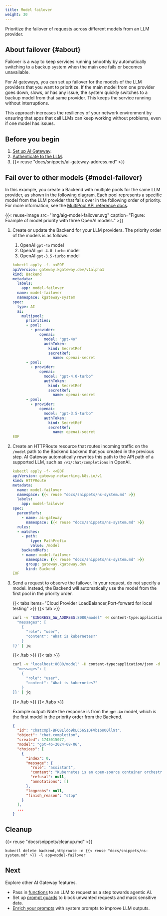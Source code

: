 ```yaml
---
title: Model failover
weight: 30
---
```


Prioritize the failover of requests across different models from an LLM provider.

## About failover {#about}

Failover is a way to keep services running smoothly by automatically switching to a backup system when the main one fails or becomes unavailable.

For AI gateways, you can set up failover for the models of the LLM providers that you want to prioritize. If the main model from one provider goes down, slows, or has any issue, the system quickly switches to a backup model from that same provider. This keeps the service running without interruptions.

This approach increases the resiliency of your network environment by ensuring that apps that call LLMs can keep working without problems, even if one model has issues.

## Before you begin

1. [Set up AI Gateway](/ai/tutorials/setup-gw/).
2. [Authenticate to the LLM](/ai/guides/auth/).
3. {{< reuse "docs/snippets/ai-gateway-address.md" >}}

## Fail over to other models {#model-failover}

In this example, you create a Backend with multiple pools for the same LLM provider, as shown in the following diagram. Each pool represents a specific model from the LLM provider that fails over in the following order of priority. For more information, see the [MultiPool API reference docs](/docs/reference/api/#multipoolconfig).

{{< reuse-image src="img/aig-model-failover.svg" caption="Figure: Example of model priority with three OpenAI models." >}}

1. Create or update the Backend for your LLM providers. The priority order of the models is as follows:
   
   1. OpenAI `gpt-4o` model
   2. OpenAI `gpt-4.0-turbo` model
   3. OpenAI `gpt-3.5-turbo` model

   ```yaml
   kubectl apply -f- <<EOF
   apiVersion: gateway.kgateway.dev/v1alpha1
   kind: Backend
   metadata:
     labels:
       app: model-failover
     name: model-failover
     namespace: kgateway-system
   spec:
     type: AI
     ai:
       multipool:
         priorities:
         - pool:
           - provider:
               openai:
                 model: "gpt-4o"
                 authToken:
                   kind: SecretRef
                   secretRef:
                     name: openai-secret
         - pool:
           - provider:
               openai:
                 model: "gpt-4.0-turbo"
                 authToken:
                   kind: SecretRef
                   secretRef:
                     name: openai-secret
         - pool:
           - provider:
               openai:
                 model: "gpt-3.5-turbo"
                 authToken:
                   kind: SecretRef
                   secretRef:
                     name: openai-secret
   EOF
   ```

2. Create an HTTPRoute resource that routes incoming traffic on the `/model` path to the Backend backend that you created in the previous step. AI Gateway automatically rewrites this path to the API path of a supported LLM, such as `/v1/chat/completions` in OpenAI.

   ```yaml
   kubectl apply -f- <<EOF
   apiVersion: gateway.networking.k8s.io/v1
   kind: HTTPRoute
   metadata:
     name: model-failover
     namespace: {{< reuse "docs/snippets/ns-system.md" >}}
     labels:
       app: model-failover
   spec:
     parentRefs:
       - name: ai-gateway
         namespace: {{< reuse "docs/snippets/ns-system.md" >}}
     rules:
     - matches:
       - path:
           type: PathPrefix
           value: /model
       backendRefs:
       - name: model-failover
         namespace: {{< reuse "docs/snippets/ns-system.md" >}}
         group: gateway.kgateway.dev
         kind: Backend
   EOF
   ```

3. Send a request to observe the failover. In your request, do not specify a model. Instead, the Backend will automatically use the model from the first pool in the priority order.

   {{< tabs items="Cloud Provider LoadBalancer,Port-forward for local testing" >}}
   {{< tab >}}
   ```bash
   curl -v "$INGRESS_GW_ADDRESS:8080/model" -H content-type:application/json -d '{
     "messages": [
       {
         "role": "user",
         "content": "What is kubernetes?"
       }
   ]}' | jq
   ```
   {{< /tab >}}
   {{< tab >}}
   ```bash
   curl -v "localhost:8080/model" -H content-type:application/json -d '{
     "messages": [
       {
         "role": "user",
         "content": "What is kubernetes?"
       }
   ]}' | jq
   ```
   {{< /tab >}}
   {{< /tabs >}}
   
   Example output: Note the response is from the `gpt-4o` model, which is the first model in the priority order from the Backend.

   ```json {linenos=table,hl_lines=[5],linenostart=1,filename="model-response.json"}
   {
     "id": "chatcmpl-BFQ8Lldo9kLC56S1DFVbIonOQll9t",
     "object": "chat.completion",
     "created": 1743015077,
     "model": "gpt-4o-2024-08-06",
     "choices": [
       {
         "index": 0,
         "message": {
           "role": "assistant",
           "content": "Kubernetes is an open-source container orchestration platform designed to automate the deployment, scaling, and management of containerized applications. Originally developed by Google, it is now maintained by the Cloud Native Computing Foundation (CNCF).\n\nKubernetes provides a framework to run distributed systems resiliently. It manages containerized applications across a cluster of machines, offering features such as:\n\n1. **Automatic Bin Packing**: It can optimize resource usage by automatically placing containers based on their resource requirements and constraints while not sacrificing availability.\n\n2. **Self-Healing**: Restarts failed containers, replaces and reschedules containers when nodes die, and kills and reschedules containers that are unresponsive to user-defined health checks.\n\n3. **Horizontal Scaling**: Scales applications and resources up or down automatically, manually, or based on CPU usage.\n\n4. **Service Discovery and Load Balancing**: Exposes containers using DNS names or their own IP addresses and balances the load across them.\n\n5. **Automated Rollouts and Rollbacks**: Automatically manages updates to applications or configurations and can rollback changes if necessary.\n\n6. **Secret and Configuration Management**: Enables you to deploy and update secrets and application configuration without rebuilding your container images and without exposing secrets in your stack configuration and environment variables.\n\n7. **Storage Orchestration**: Allows you to automatically mount the storage system of your choice, whether from local storage, a public cloud provider, or a network storage system.\n\nBy providing these functionalities, Kubernetes enables developers to focus more on creating applications, while the platform handles the complexities of deployment and scaling. It has become a de facto standard for container orchestration, supporting a wide range of cloud platforms and minimizing dependencies on any specific infrastructure.",
           "refusal": null,
           "annotations": []
         },
         "logprobs": null,
         "finish_reason": "stop"
       }
     ],
     ...
   }
   ```

## Cleanup

{{< reuse "docs/snippets/cleanup.md" >}}

   ```shell
   kubectl delete backend,httproute -n {{< reuse "docs/snippets/ns-system.md" >}} -l app=model-failover
   ```

## Next

Explore other AI Gateway features.

* Pass in [functions](/docs/ai/functions/) to an LLM to request as a step towards agentic AI.
* Set up [prompt guards](/docs/ai/prompt-guards/) to block unwanted requests and mask sensitive data.
* [Enrich your prompts](/docs/ai/prompt-enrichment/) with system prompts to improve LLM outputs.
